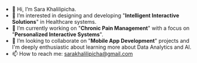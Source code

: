 - 👋 Hi, I’m Sara Khalilipicha.
- 👀 I’m interested in designing and developing "**Intelligent Interactive Solutions**" in Healthcare systems.
- 🌱 I’m currently working on "**Chronic Pain Management**" with a focus on "**Personalized Interactive Systems**".
- 💞️ I’m looking to collaborate on "**Mobile App Development**" projects and I'm deeply enthusiastic about learning more about Data Analytics and AI.
- 📫 How to reach me: sarakhalilipicha@gmail.com

<!---
sarakhalili/sarakhalili is a ✨ special ✨ repository because its `README.md` (this file) appears on your GitHub profile.
You can click the Preview link to take a look at your changes.
--->
